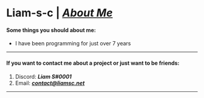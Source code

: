 # **Liam-s-c** | [*About Me*](http://liamsc.net/about-me)
#### Some things you should about me:
- I have been programming for just over 7 years

------------

#### If you want to contact me about a project or just want to be friends:
1. Discord:  _**Liam S#0001**_
2.  Email:   _**contact@liamsc.net**_


------------







